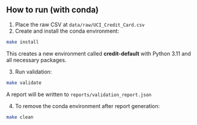 ## How to run (with conda)
1) Place the raw CSV at `data/raw/UCI_Credit_Card.csv`
2) Create and install the conda environment:
```bash
make install
```
This creates a new environment called **credit-default** with Python 3.11 and all necessary packages.

3) Run validation:
```bash
make validate
```
A report will be written to `reports/validation_report.json`

4) To remove the conda environment after report generation:
```bash
make clean
```